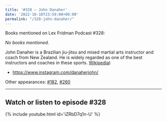 ```yaml
---
title: '#328 – John Danaher'
date: '2022-10-10T23:59:00+00:00'
permalink: "/328-john-danaher/"
---
```


Books mentioned on Lex Fridman Podcast #328:

*No books mentioned.*

John Danaher is a Brazilian jiu-jitsu and mixed martial arts instructor and coach from New Zealand. He is widely regarded as one of the best instructors and coaches in these sports. <a href="https://en.wikipedia.org/wiki/John_Danaher_(martial_artist" target="_blank">Wikipedia</a>)

- <a href="https://www.instagram.com/danaherjohn/" target="_blank">https://www.instagram.com/danaherjohn/</a>

Other appearances: [\#182](/182-john-danaher/), [\#260](/260-georges-st-pierre-john-danaher-gordon-ryan/)

- - - - - -

## Watch or listen to episode #328

{% include youtube.html id='iZRbD7q1n-U' %}